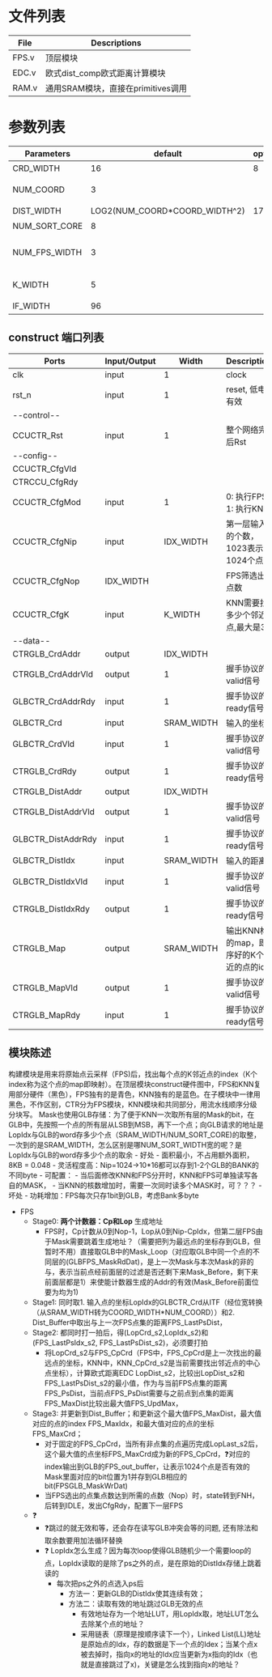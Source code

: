 # 文件列表
| File | Descriptions |
| ---- | ---- |
| FPS.v | 顶层模块 |
| EDC.v | 欧式dist_comp欧式距离计算模块 |
| RAM.v | 通用SRAM模块，直接在primitives调用 |

# 参数列表
| Parameters | default | optional | Descriptions |
| ---- | ---- | ---- | ---- |
| CRD_WIDTH | 16 | 8 | 坐标x, y, z的位宽 |
| NUM_COORD | 3 |  | 坐标的维度，默认是3维 |
| DIST_WIDTH | LOG2(NUM_COORD\*COORD_WIDTH^2) | 17 | 距离的位宽 |
| NUM_SORT_CORE | 8 | | 排序的核数 | **必须是2的指数** |
| NUM_FPS_WIDTH | 3 | | FPS的层数位宽，层数需小于NUM_SORT_CORE |
| K_WIDTH | 5 | | KNN邻点个数的位宽 |
| IF_WIDTH | 96 | | SRAM Bank的位宽 |

## construct 端口列表
| Ports | Input/Output | Width | Descriptions |
| ---- | ---- | ---- | ---- |
| clk | input | 1 | clock |
| rst_n | input | 1 | reset, 低电平有效 |
| --control-- |
| CCUCTR_Rst | input | 1 | 整个网络完成后Rst |
| --config-- |
| CCUCTR_CfgVld
| CTRCCU_CfgRdy
| CCUCTR_CfgMod | input | 1 | 0: 执行FPS，1: 执行KNN |
| CCUCTR_CfgNip | input | IDX_WIDTH | 第一层输入点的个数，1023表示1024个点 |
| CCUCTR_CfgNop | IDX_WIDTH |   | FPS筛选出的点数 |
| CCUCTR_CfgK   | input | K_WIDTH | KNN需要找出多少个邻近点,最大是32 |
| --data-- |
| CTRGLB_CrdAddr    | output | IDX_WIDTH |  |
| CTRGLB_CrdAddrVld | output | 1 | 握手协议的valid信号 |
| GLBCTR_CrdAddrRdy | input | 1 | 握手协议的ready信号 |
| GLBCTR_Crd        | input | SRAM_WIDTH | 输入的坐标 |
| GLBCTR_CrdVld     | input | 1 | 握手协议的valid信号 |
| CTRGLB_CrdRdy     | output | 1 | 握手协议的ready信号 |
| CTRGLB_DistAddr   | output | IDX_WIDTH |  |
| CTRGLB_DistAddrVld| output | 1 | 握手协议的valid信号 |
| GLBCTR_DistAddrRdy| input | 1 | 握手协议的ready信号 |
| GLBCTR_DistIdx       | input | SRAM_WIDTH | 输入的距离 |
| GLBCTR_DistIdxVld    | input | 1 | 握手协议的valid信号 |
| CTRGLB_DistIdxRdy    | output | 1 | 握手协议的ready信号 |
| CTRGLB_Map        | output | SRAM_WIDTH | 输出KNN构建的map，即排序好的K个最近的点的idx |
| CTRGLB_MapVld     | output | 1 | 握手协议的valid信号 |
| CTRGLB_MapRdy     | input | 1 | 握手协议的ready信号 |


## 模块陈述
构建模块是用来将原始点云采样（FPS)后，找出每个点的K邻近点的index（K个index称为这个点的map即映射）。在顶层模块construct硬件图中，FPS和KNN复用部分硬件（黑色），FPS独有的是青色，KNN独有的是蓝色。在子模块中一律用黑色，不作区别，CTR分为FPS模块，KNN模块和共同部分，用流水线顺序分级分块写。
Mask也使用GLB存储：为了便于KNN一次取所有层的Mask的bit，在GLB中，先按照一个点的所有层从LSB到MSB，再下一个点；向GLB请求的地址是LopIdx与GLB的word存多少个点（SRAM_WIDTH/NUM_SORT_CORE)的取整，一次到的是SRAM_WIDTH，怎么区别是哪NUM_SORT_WIDTH宽的呢？是LopIdx与GLB的word存多少个点的取余
    - 好处
        - 面积最小，不占用额外面积，8KB = 0.048
        - 灵活程度高：Nip=1024->10*16都可以存到1-2个GLB的BANK的不同byte
        - 可配置：
            - 当后面修改KNN和FPS分开时，KNN和FPS可单独读写各自的MASK，
            - 当KNN的核数增加时，需要一次同时读多个MASK时，可？？？
    - 坏处
        - 功耗增加：FPS每次只存1bit到GLB，考虑Bank多byte
    
- FPS
    - Stage0: **两个计数器：Cp和Lop** 生成地址
        - FPS时，Cp计数从0到Nop-1，Lop从0到Nip-CpIdx，但第二层FPS由于Mask需要跳着生成地址？（需要把列为最远点的坐标存到GLB，但暂时不用）直接取GLB中的Mask_Loop（对应取GLB中同一个点的不同层的(GLBFPS_MaskRdDat)，是上一次Mask与本次Mask的非的与，表示当前点经前面层的过滤是否还剩下来Mask_Before，剩下来前面层都是1）来使能计数器生成的Addr的有效(Mask_Before前面位要为均为1)
    - Stage1: 同时取1. 输入点的坐标LopIdx的GLBCTR_Crd从ITF（经位宽转换（从SRAM_WIDTH转为COORD_WIDTH\*NUM_COORD））和2. Dist_Buffer中取出与上一次FPS点集的距离FPS_LastPsDist，
    - Stage2: 都同时打一拍后，得(LopCrd_s2,LopIdx_s2)和(FPS_LastPsIdx_s2, FPS_LastPsDist_s2)，必须要打拍
        - 将LopCrd_s2与FPS_CpCrd（FPS中，FPS_CpCrd是上一次找出的最远点的坐标，KNN中，KNN_CpCrd_s2是当前需要找出邻近点的中心点坐标），计算欧式距离EDC LopDist_s2，比较出LopDist_s2和FPS_LastPsDist_s2的最小值，作为与当前FPS点集的距离FPS_PsDist，当前点FPS_PsDist需要与之前点到点集的距离FPS_MaxDist比较出最大值FPS_UpdMax，
    - Stage3: 并更新到Dist_Buffer；和更新这个最大值FPS_MaxDist，最大值对应的点的index FPS_MaxIdx，和最大值对应的点的坐标FPS_MaxCrd；
        - 对于固定的FPS_CpCrd，当所有非点集的点遍历完成LopLast_s2后，这个最大值的点坐标FPS_MaxCrd成为新的FPS_CpCrd，:question:对应的index输出到GLB的FPS_out_buffer，让表示1024个点是否有效的Mask里面对应的bit位置为1并存到GLB相应的bit(FPSGLB_MaskWrDat)
        - 当FPS选出的点集点数达到所需的点数（Nop）时，state转到FNH，后转到IDLE，发出CfgRdy，配置下一层FPS
    - :question:
        - :question:跳过的就无效和等，还会存在读写GLB冲突会等的问题, 还有除法和取余数要用加法循环替换
        - :question: LopIdx怎么生成？因为每次loop使得GLB随机少一个需要loop的点，LopIdx读取的是除了ps之外的点，是在原始的DistIdx存储上跳着读的
            - 每次把ps之外的点选入ps后
                - 方法一：更新GLB的DistIdx使其连续有效；
                - 方法二：读取有效的地址跳过GLB无效的点
                    - 有效地址存为一个地址LUT，用LopIdx取，地址LUT怎么去除某个点的地址？
                    - 采用链表（原理是按顺序读下一个），Linked List(LL)地址是原始点的Idx，存的数据是下一个点的Idex；当某个点x被去掉时，指向x的地址的Idx应当更新为x指向的Idx（也就是直接跳过了x)，关键是怎么找到指向x的地址？





